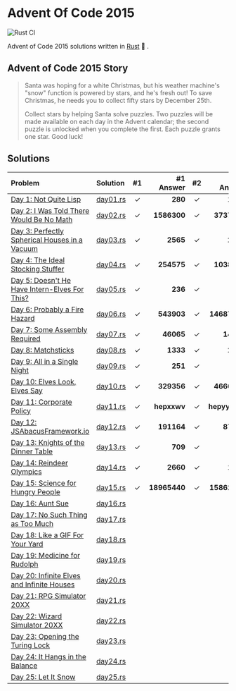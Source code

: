 # Advent Of Code 2015

![Rust CI](https://github.com/barsa2000/AOC2015/workflows/Rust%20CI/badge.svg)

Advent of Code 2015 solutions written in [Rust](https://www.rust-lang.org/) :crab: .

## Advent of Code 2015 Story

> Santa was hoping for a white Christmas, but his weather machine's "snow" function is powered by stars, and he's fresh out! To save Christmas, he needs you to collect fifty stars by December 25th.
>
>Collect stars by helping Santa solve puzzles. Two puzzles will be made available on each day in the Advent calendar; the second puzzle is unlocked when you complete the first. Each puzzle grants one star. Good luck!

## Solutions

| Problem                                                                                | Solution                 | #1  |    #1 Answer  | #2  |      #2 Answer |
| :--------------------------------------------------------------------------------      | :----------------------- | :-: | ------------: | :-: | -------------: |
| [Day 1: Not Quite Lisp](https://adventofcode.com/2015/day/1)                           | [day01.rs](src/day01.rs) |  ✓  |       **280** |  ✓  |       **1797** |
| [Day 2: I Was Told There Would Be No Math](https://adventofcode.com/2015/day/2)        | [day02.rs](src/day02.rs) |  ✓  |   **1586300** |  ✓  |    **3737498** |
| [Day 3: Perfectly Spherical Houses in a Vacuum](https://adventofcode.com/2015/day/3)   | [day03.rs](src/day03.rs) |  ✓  |      **2565** |  ✓  |       **2639** |
| [Day 4: The Ideal Stocking Stuffer](https://adventofcode.com/2015/day/4)               | [day04.rs](src/day04.rs) |  ✓  |    **254575** |  ✓  |    **1038736** |
| [Day 5: Doesn't He Have Intern-Elves For This?](https://adventofcode.com/2015/day/5)   | [day05.rs](src/day05.rs) |  ✓  |       **236** |  ✓  |         **51** |
| [Day 6: Probably a Fire Hazard](https://adventofcode.com/2015/day/6)                   | [day06.rs](src/day06.rs) |  ✓  |    **543903** |  ✓  |   **14687245** |
| [Day 7: Some Assembly Required](https://adventofcode.com/2015/day/7)                   | [day07.rs](src/day07.rs) |  ✓  |     **46065** |  ✓  |      **14134** |
| [Day 8: Matchsticks](https://adventofcode.com/2015/day/8)                              | [day08.rs](src/day08.rs) |  ✓  |      **1333** |  ✓  |       **2046** |
| [Day 9: All in a Single Night](https://adventofcode.com/2015/day/9)                    | [day09.rs](src/day09.rs) |  ✓  |       **251** |  ✓  |        **898** |
| [Day 10: Elves Look, Elves Say](https://adventofcode.com/2015/day/10)                  | [day10.rs](src/day10.rs) |  ✓  |    **329356** |  ✓  |    **4666278** |
| [Day 11: Corporate Policy](https://adventofcode.com/2015/day/11)                       | [day11.rs](src/day11.rs) |  ✓  |   **hepxxwv** |  ✓  |   **hepyyxww** |
| [Day 12: JSAbacusFramework.io](https://adventofcode.com/2015/day/12)                   | [day12.rs](src/day12.rs) |  ✓  |    **191164** |  ✓  |      **87842** |
| [Day 13: Knights of the Dinner Table](https://adventofcode.com/2015/day/13)            | [day13.rs](src/day13.rs) |  ✓  |       **709** |  ✓  |        **668** |
| [Day 14: Reindeer Olympics](https://adventofcode.com/2015/day/14)                      | [day14.rs](src/day14.rs) |  ✓  |      **2660** |  ✓  |       **1256** |
| [Day 15: Science for Hungry People](https://adventofcode.com/2015/day/15)              | [day15.rs](src/day15.rs) |  ✓  |  **18965440** |  ✓  |   **15862900** |
| [Day 16: Aunt Sue](https://adventofcode.com/2015/day/16)                               | [day16.rs](src/day16.rs) |     |               |     |                |
| [Day 17: No Such Thing as Too Much](https://adventofcode.com/2015/day/17)              | [day17.rs](src/day17.rs) |     |               |     |                |
| [Day 18: Like a GIF For Your Yard](https://adventofcode.com/2015/day/18)               | [day18.rs](src/day18.rs) |     |               |     |                |
| [Day 19: Medicine for Rudolph](https://adventofcode.com/2015/day/19)                   | [day19.rs](src/day19.rs) |     |               |     |                |
| [Day 20: Infinite Elves and Infinite Houses](https://adventofcode.com/2015/day/20)     | [day20.rs](src/day20.rs) |     |               |     |                |
| [Day 21: RPG Simulator 20XX](https://adventofcode.com/2015/day/21)                     | [day21.rs](src/day21.rs) |     |               |     |                |
| [Day 22: Wizard Simulator 20XX](https://adventofcode.com/2015/day/22)                  | [day22.rs](src/day22.rs) |     |               |     |                |
| [Day 23: Opening the Turing Lock](https://adventofcode.com/2015/day/23)                | [day23.rs](src/day23.rs) |     |               |     |                |
| [Day 24: It Hangs in the Balance](https://adventofcode.com/2015/day/24)                | [day24.rs](src/day24.rs) |     |               |     |                |
| [Day 25: Let It Snow](https://adventofcode.com/2015/day/25)                            | [day25.rs](src/day25.rs) |     |               |     |                |
